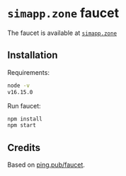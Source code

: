 # `simapp.zone` faucet

The faucet is available at [`simapp.zone`](https://simapp.zone)

## Installation

Requirements:

```sh
node -v
v16.15.0
```

Run faucet:

```sh
npm install
npm start
```

## Credits

Based on [ping.pub/faucet](https://github.com/ping-pub/faucet).
